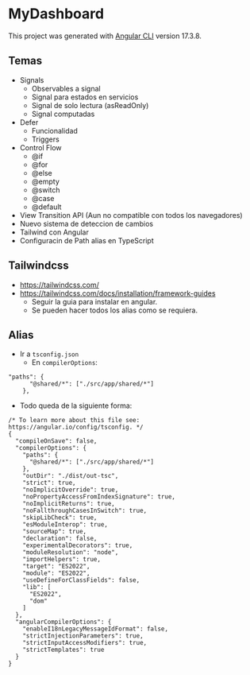 # MyDashboard

This project was generated with [Angular CLI](https://github.com/angular/angular-cli) version 17.3.8.

## Temas

* Signals
    * Observables a signal
    * Signal para estados en servicios
    * Signal de solo lectura (asReadOnly)
    * Signal computadas
* Defer
    * Funcionalidad
    * Triggers
* Control Flow
    * @if
    * @for
    * @else
    * @empty
    * @switch
    * @case
    * @default
* View Transition API (Aun no compatible con todos los navegadores)
* Nuevo sistema de deteccion de cambios
* Tailwind con Angular
* Configuracin de Path alias en TypeScript

## Tailwindcss

* https://tailwindcss.com/
* https://tailwindcss.com/docs/installation/framework-guides
    * Seguir la guia para instalar en angular.
    * Se pueden hacer todos los alias como se requiera.

## Alias

* Ir a `tsconfig.json`
    * En `compilerOptions`:

```
"paths": {
      "@shared/*": ["./src/app/shared/*"]
    },
```

* Todo queda de la siguiente forma:

```
/* To learn more about this file see: https://angular.io/config/tsconfig. */
{
  "compileOnSave": false,
  "compilerOptions": {
    "paths": {
      "@shared/*": ["./src/app/shared/*"]
    },
    "outDir": "./dist/out-tsc",
    "strict": true,
    "noImplicitOverride": true,
    "noPropertyAccessFromIndexSignature": true,
    "noImplicitReturns": true,
    "noFallthroughCasesInSwitch": true,
    "skipLibCheck": true,
    "esModuleInterop": true,
    "sourceMap": true,
    "declaration": false,
    "experimentalDecorators": true,
    "moduleResolution": "node",
    "importHelpers": true,
    "target": "ES2022",
    "module": "ES2022",
    "useDefineForClassFields": false,
    "lib": [
      "ES2022",
      "dom"
    ]
  },
  "angularCompilerOptions": {
    "enableI18nLegacyMessageIdFormat": false,
    "strictInjectionParameters": true,
    "strictInputAccessModifiers": true,
    "strictTemplates": true
  }
}

```